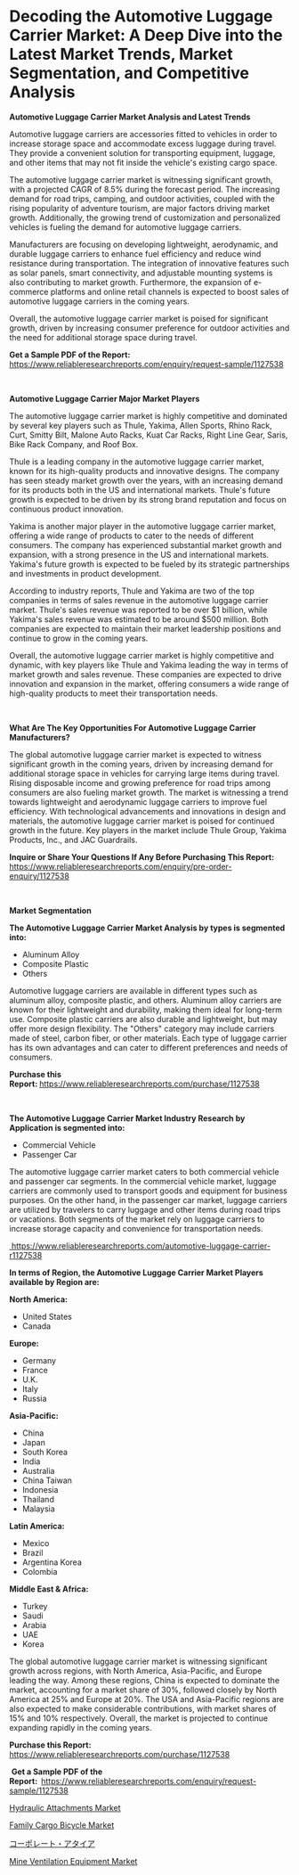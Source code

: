 <p><h1>Decoding the Automotive Luggage Carrier Market: A Deep Dive into the Latest Market Trends, Market Segmentation, and Competitive Analysis</h1></p><p><strong>Automotive Luggage Carrier Market Analysis and Latest Trends</strong></p>
<p><p>Automotive luggage carriers are accessories fitted to vehicles in order to increase storage space and accommodate excess luggage during travel. They provide a convenient solution for transporting equipment, luggage, and other items that may not fit inside the vehicle's existing cargo space.</p><p>The automotive luggage carrier market is witnessing significant growth, with a projected CAGR of 8.5% during the forecast period. The increasing demand for road trips, camping, and outdoor activities, coupled with the rising popularity of adventure tourism, are major factors driving market growth. Additionally, the growing trend of customization and personalized vehicles is fueling the demand for automotive luggage carriers.</p><p>Manufacturers are focusing on developing lightweight, aerodynamic, and durable luggage carriers to enhance fuel efficiency and reduce wind resistance during transportation. The integration of innovative features such as solar panels, smart connectivity, and adjustable mounting systems is also contributing to market growth. Furthermore, the expansion of e-commerce platforms and online retail channels is expected to boost sales of automotive luggage carriers in the coming years.</p><p>Overall, the automotive luggage carrier market is poised for significant growth, driven by increasing consumer preference for outdoor activities and the need for additional storage space during travel.</p></p>
<p><strong>Get a Sample PDF of the Report:&nbsp;</strong> <a href="https://www.reliableresearchreports.com/enquiry/request-sample/1127538">https://www.reliableresearchreports.com/enquiry/request-sample/1127538</a></p>
<p>&nbsp;</p>
<p><strong>Automotive Luggage Carrier Major Market Players</strong></p>
<p><p>The automotive luggage carrier market is highly competitive and dominated by several key players such as Thule, Yakima, Allen Sports, Rhino Rack, Curt, Smitty Bilt, Malone Auto Racks, Kuat Car Racks, Right Line Gear, Saris, Bike Rack Company, and Roof Box.</p><p>Thule is a leading company in the automotive luggage carrier market, known for its high-quality products and innovative designs. The company has seen steady market growth over the years, with an increasing demand for its products both in the US and international markets. Thule's future growth is expected to be driven by its strong brand reputation and focus on continuous product innovation.</p><p>Yakima is another major player in the automotive luggage carrier market, offering a wide range of products to cater to the needs of different consumers. The company has experienced substantial market growth and expansion, with a strong presence in the US and international markets. Yakima's future growth is expected to be fueled by its strategic partnerships and investments in product development.</p><p>According to industry reports, Thule and Yakima are two of the top companies in terms of sales revenue in the automotive luggage carrier market. Thule's sales revenue was reported to be over $1 billion, while Yakima's sales revenue was estimated to be around $500 million. Both companies are expected to maintain their market leadership positions and continue to grow in the coming years.</p><p>Overall, the automotive luggage carrier market is highly competitive and dynamic, with key players like Thule and Yakima leading the way in terms of market growth and sales revenue. These companies are expected to drive innovation and expansion in the market, offering consumers a wide range of high-quality products to meet their transportation needs.</p></p>
<p>&nbsp;</p>
<p><strong>What Are The Key Opportunities For Automotive Luggage Carrier Manufacturers?</strong></p>
<p><p>The global automotive luggage carrier market is expected to witness significant growth in the coming years, driven by increasing demand for additional storage space in vehicles for carrying large items during travel. Rising disposable income and growing preference for road trips among consumers are also fueling market growth. The market is witnessing a trend towards lightweight and aerodynamic luggage carriers to improve fuel efficiency. With technological advancements and innovations in design and materials, the automotive luggage carrier market is poised for continued growth in the future. Key players in the market include Thule Group, Yakima Products, Inc., and JAC Guardrails.</p></p>
<p><strong>Inquire or Share Your Questions If Any Before Purchasing This Report:</strong> <a href="https://www.reliableresearchreports.com/enquiry/pre-order-enquiry/1127538">https://www.reliableresearchreports.com/enquiry/pre-order-enquiry/1127538</a></p>
<p>&nbsp;</p>
<p><strong>Market Segmentation</strong></p>
<p><strong>The Automotive Luggage Carrier Market Analysis by types is segmented into:</strong></p>
<p><ul><li>Aluminum Alloy</li><li>Composite Plastic</li><li>Others</li></ul></p>
<p><p>Automotive luggage carriers are available in different types such as aluminum alloy, composite plastic, and others. Aluminum alloy carriers are known for their lightweight and durability, making them ideal for long-term use. Composite plastic carriers are also durable and lightweight, but may offer more design flexibility. The "Others" category may include carriers made of steel, carbon fiber, or other materials. Each type of luggage carrier has its own advantages and can cater to different preferences and needs of consumers.</p></p>
<p><strong>Purchase this Report:&nbsp;</strong><a href="https://www.reliableresearchreports.com/purchase/1127538">https://www.reliableresearchreports.com/purchase/1127538</a></p>
<p>&nbsp;</p>
<p><strong>The Automotive Luggage Carrier Market Industry Research by Application is segmented into:</strong></p>
<p><ul><li>Commercial Vehicle</li><li>Passenger Car</li></ul></p>
<p><p>The automotive luggage carrier market caters to both commercial vehicle and passenger car segments. In the commercial vehicle market, luggage carriers are commonly used to transport goods and equipment for business purposes. On the other hand, in the passenger car market, luggage carriers are utilized by travelers to carry luggage and other items during road trips or vacations. Both segments of the market rely on luggage carriers to increase storage capacity and convenience for transportation needs.</p></p>
<p><a href="https://www.reliableresearchreports.com/automotive-luggage-carrier-r1127538">&nbsp;https://www.reliableresearchreports.com/automotive-luggage-carrier-r1127538</a></p>
<p><strong>In terms of Region, the Automotive Luggage Carrier Market Players available by Region are:</strong></p>
<p>
    <p> <strong> North America: </strong>
        <ul>
            <li>United States</li>
            <li>Canada</li>
        </ul>
        </p> 
    <p> <strong> Europe: </strong>
        <ul>
            <li>Germany</li>
            <li>France</li>
            <li>U.K.</li>
            <li>Italy</li>
            <li>Russia</li>
        </ul>
        </p> 
    <p> <strong> Asia-Pacific: </strong>
        <ul>
            <li>China</li>
            <li>Japan</li>
            <li>South Korea</li>
            <li>India</li>
            <li>Australia</li>
            <li>China Taiwan</li>
            <li>Indonesia</li>
            <li>Thailand</li>
            <li>Malaysia</li>
        </ul>
        </p> 
    <p> <strong> Latin America: </strong>
        <ul>
            <li>Mexico</li>
            <li>Brazil</li>
            <li>Argentina Korea</li>
            <li>Colombia</li>
        </ul>
        </p> 
    <p> <strong> Middle East & Africa: </strong>
        <ul>
            <li>Turkey</li>
            <li>Saudi</li>
            <li>Arabia</li>
            <li>UAE</li>
            <li>Korea</li>
        </ul>
    </p>
    </p>
<p><p>The global automotive luggage carrier market is witnessing significant growth across regions, with North America, Asia-Pacific, and Europe leading the way. Among these regions, China is expected to dominate the market, accounting for a market share of 30%, followed closely by North America at 25% and Europe at 20%. The USA and Asia-Pacific regions are also expected to make considerable contributions, with market shares of 15% and 10% respectively. Overall, the market is projected to continue expanding rapidly in the coming years.</p></p>
<p><strong>Purchase this Report: </strong><a href="https://www.reliableresearchreports.com/purchase/1127538">https://www.reliableresearchreports.com/purchase/1127538</a></p>
<p>&nbsp;<strong>Get a Sample PDF of the Report:&nbsp;&nbsp;</strong><a href="https://www.reliableresearchreports.com/enquiry/request-sample/1127538">https://www.reliableresearchreports.com/enquiry/request-sample/1127538</a></p>
<p><strong></strong></p>
<p><p><a href="https://www.linkedin.com/pulse/hydraulic-attachments-market-research-report-its-history-forecast-jxoef">Hydraulic Attachments Market</a></p><p><a href="https://github.com/lbird53714/Market-Research-Report-List-4/blob/main/family-cargo-bicycle-market.md">Family Cargo Bicycle Market</a></p><p><a href="https://github.com/sghwr779811674/Market-Research-Report-List-2/blob/main/846436554146.md">コーポレート・アタイア</a></p><p><a href="https://www.linkedin.com/pulse/mine-ventilation-equipment-market-size-outlook-forecast-setie?trackingId=Cg%2FczKYwkySRibLEhA59Sw%3D%3D">Mine Ventilation Equipment Market</a></p></p>